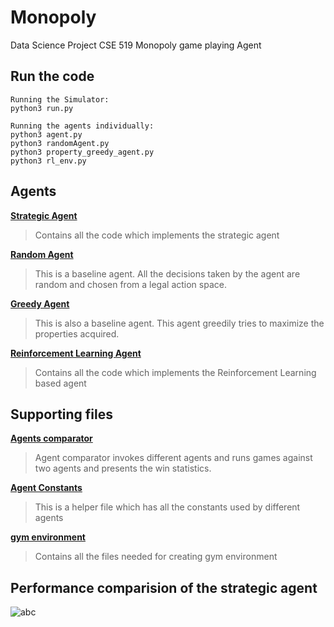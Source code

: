 # Monopoly

Data Science Project CSE 519
Monopoly game playing Agent

## Run the code
```
Running the Simulator:
python3 run.py

Running the agents individually:
python3 agent.py
python3 randomAgent.py
python3 property_greedy_agent.py
python3 rl_env.py
```

## Agents
**[Strategic Agent](agent.py)**
> Contains all the code which implements the strategic agent 

**[Random Agent](randomAgent.py)**
> This is a baseline agent. All the decisions taken by the agent are random and chosen from a legal action space. 

**[Greedy Agent](property_greedy_agent.py)**
> This is also a baseline agent. This agent greedily tries to maximize the properties acquired.

**[Reinforcement Learning Agent](/gym-rl/gym_rl/envs/rl_env.py)**
> Contains all the code which implements the Reinforcement Learning based agent

## Supporting files
**[Agents comparator](run.py)**
> Agent comparator invokes different agents and runs games against two agents and presents the win statistics.

**[Agent Constants](agent_constants.py)**
> This is a helper file which has all the constants used by different agents

**[gym environment](gym-rl)**
> Contains all the files needed for creating gym environment

## Performance comparision of the strategic agent
![abc](https://user-images.githubusercontent.com/31523851/50037328-01a1be80-ffde-11e8-9e58-1c5a874aea42.JPG)
